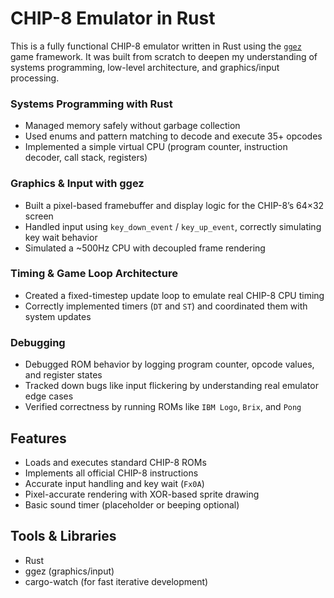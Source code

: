 # CHIP-8 Emulator in Rust

This is a fully functional CHIP-8 emulator written in Rust using the [`ggez`](https://github.com/ggez/ggez) game framework. It was built from scratch to deepen my understanding of systems programming, low-level architecture, and graphics/input processing.

### Systems Programming with Rust
- Managed memory safely without garbage collection
- Used enums and pattern matching to decode and execute 35+ opcodes
- Implemented a simple virtual CPU (program counter, instruction decoder, call stack, registers)

### Graphics & Input with ggez
- Built a pixel-based framebuffer and display logic for the CHIP-8’s 64×32 screen
- Handled input using `key_down_event` / `key_up_event`, correctly simulating key wait behavior
- Simulated a ~500Hz CPU with decoupled frame rendering

### Timing & Game Loop Architecture
- Created a fixed-timestep update loop to emulate real CHIP-8 CPU timing
- Correctly implemented timers (`DT` and `ST`) and coordinated them with system updates

### Debugging
- Debugged ROM behavior by logging program counter, opcode values, and register states
- Tracked down bugs like input flickering by understanding real emulator edge cases
- Verified correctness by running ROMs like `IBM Logo`, `Brix`, and `Pong`

## Features
- Loads and executes standard CHIP-8 ROMs
- Implements all official CHIP-8 instructions
- Accurate input handling and key wait (`Fx0A`)
- Pixel-accurate rendering with XOR-based sprite drawing
- Basic sound timer (placeholder or beeping optional)

## Tools & Libraries
- Rust
- ggez (graphics/input)
- cargo-watch (for fast iterative development)
